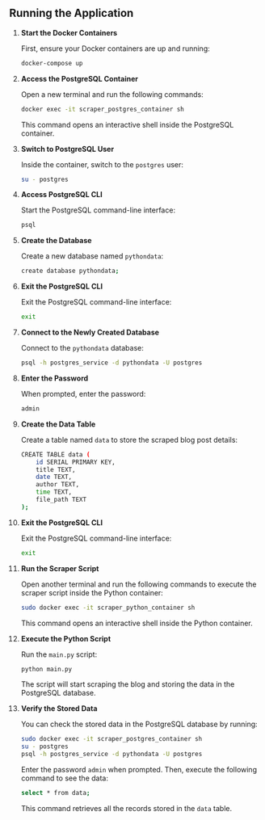 ## Running the Application

1. **Start the Docker Containers**

   First, ensure your Docker containers are up and running:

   ```sh
   docker-compose up
   ```

2. **Access the PostgreSQL Container**

   Open a new terminal and run the following commands:

   ```sh
   docker exec -it scraper_postgres_container sh
   ```

   This command opens an interactive shell inside the PostgreSQL container.

3. **Switch to PostgreSQL User**

   Inside the container, switch to the `postgres` user:

   ```sh
   su - postgres
   ```

4. **Access PostgreSQL CLI**

   Start the PostgreSQL command-line interface:

   ```sh
   psql
   ```

5. **Create the Database**

   Create a new database named `pythondata`:

   ```sh
   create database pythondata;
   ```

6. **Exit the PostgreSQL CLI**

   Exit the PostgreSQL command-line interface:

   ```sh
   exit
   ```

7. **Connect to the Newly Created Database**

   Connect to the `pythondata` database:

   ```sh
   psql -h postgres_service -d pythondata -U postgres
   ```

8. **Enter the Password**

   When prompted, enter the password:

   ```sh
   admin
   ```

9. **Create the Data Table**

   Create a table named `data` to store the scraped blog post details:

   ```sh
   CREATE TABLE data (
       id SERIAL PRIMARY KEY,
       title TEXT,
       date TEXT,
       author TEXT,
       time TEXT,
       file_path TEXT
   );
   ```

10. **Exit the PostgreSQL CLI**

    Exit the PostgreSQL command-line interface:

    ```sh
    exit
    ```

11. **Run the Scraper Script**

    Open another terminal and run the following commands to execute the scraper script inside the Python container:

    ```sh
    sudo docker exec -it scraper_python_container sh
    ```

    This command opens an interactive shell inside the Python container.

12. **Execute the Python Script**

    Run the `main.py` script:

    ```sh
    python main.py
    ```

    The script will start scraping the blog and storing the data in the PostgreSQL database.

13. **Verify the Stored Data**

    You can check the stored data in the PostgreSQL database by running:

    ```sh
    sudo docker exec -it scraper_postgres_container sh
    su - postgres
    psql -h postgres_service -d pythondata -U postgres
    ```

    Enter the password `admin` when prompted. Then, execute the following command to see the data:

    ```sh
    select * from data;
    ```

    This command retrieves all the records stored in the `data` table.

	
